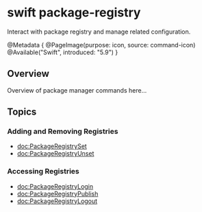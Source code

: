 # swift package-registry

Interact with package registry and manage related configuration.

@Metadata {
    @PageImage(purpose: icon, source: command-icon)
    @Available("Swift", introduced: "5.9")
}

## Overview

Overview of package manager commands here...

<!-- reference content for the CLI commands `swift package-registry ...` -->

## Topics 

### Adding and Removing Registries
- <doc:PackageRegistrySet>
- <doc:PackageRegistryUnset>

### Accessing Registries
- <doc:PackageRegistryLogin>
- <doc:PackageRegistryPublish>
- <doc:PackageRegistryLogout>
